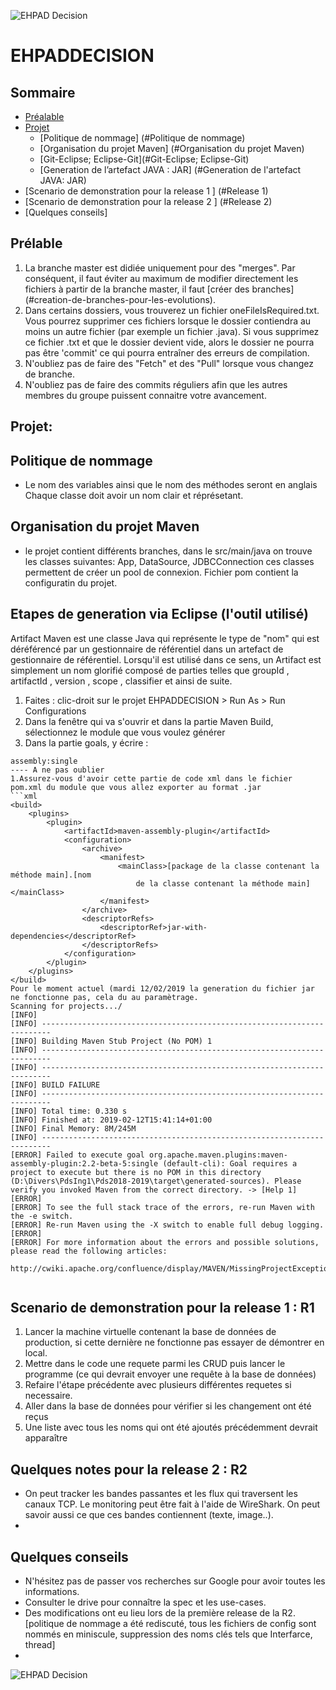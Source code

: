    ![EHPAD Decision](https://github.com/PDS-ing1/PDS/blob/master/Ehpaddecision.png)
   
# EHPADDECISION

## Sommaire
- [Préalable](#Préalable)
- [Projet](#Projet)
	- [Politique de nommage] (#Politique de nommage)
	- [Organisation du projet Maven] (#Organisation du projet Maven)
	- [Git-Eclipse; Eclipse-Git](#Git-Eclipse; Eclipse-Git)
	- [Generation de l’artefact JAVA : JAR] (#Generation de l'artefact JAVA: JAR)
- [Scenario de demonstration pour la release 1 ] (#Release 1)
- [Scenario de demonstration pour la release 2 ] (#Release 2)
- [Quelques conseils]

## Prélable
1. La branche master est didiée uniquement pour des "merges".
	Par conséquent, il faut éviter au maximum de modifier directement les fichiers à partir de la branche master, il faut [créer des branches] (#creation-de-branches-pour-les-evolutions).
2. Dans certains dossiers, vous trouverez un fichier oneFileIsRequired.txt. Vous pourrez supprimer ces fichiers lorsque le dossier contiendra au moins un autre fichier (par exemple un fichier .java). Si vous supprimez ce fichier .txt et que le dossier devient vide, alors le dossier ne pourra pas être 'commit' ce qui pourra entraîner des erreurs de compilation.
3. N'oubliez pas de faire des "Fetch" et des "Pull" lorsque vous changez de branche.
4. N'oubliez pas de faire des commits réguliers afin que les autres membres du groupe puissent connaitre votre avancement.

## Projet:

## Politique de nommage
- Le nom des variables ainsi que le nom des méthodes seront en anglais
	Chaque classe doit avoir un nom clair et réprésetant.

## Organisation du projet Maven
- le projet contient différents branches, dans le src/main/java on trouve les classes suivantes: 
	App, DataSource, JDBCConnection ces classes permettent de créer un pool de connexion. 
	Fichier pom contient la configuratin du projet. 
	


## Etapes de generation via Eclipse (l'outil utilisé) 
 Artifact Maven est une classe Java qui représente le type de "nom" qui est déréférencé par un gestionnaire de référentiel dans un artefact de gestionnaire de référentiel. Lorsqu'il est utilisé dans ce sens, un Artifact est simplement un nom glorifié composé de parties telles que groupId , artifactId , version , scope , classifier et ainsi de suite.
1. Faites : clic-droit sur le projet EHPADDECISION > Run As > Run Configurations
2. Dans la fenêtre qui va s'ouvrir et dans la partie Maven Build, sélectionnez le module que vous voulez générer
3. Dans la partie goals, y écrire :
```
assembly:single
---- A ne pas oublier
1.Assurez-vous d'avoir cette partie de code xml dans le fichier pom.xml du module que vous allez exporter au format .jar
```xml
<build>
	<plugins>
		<plugin>
			<artifactId>maven-assembly-plugin</artifactId>
			<configuration>
				<archive>
					<manifest>
						<mainClass>[package de la classe contenant la méthode main].[nom
							de la classe contenant la méthode main]</mainClass>
					</manifest>
				</archive>
				<descriptorRefs>
					<descriptorRef>jar-with-dependencies</descriptorRef>
				</descriptorRefs>
			</configuration>
		</plugin>
	</plugins>
</build>
Pour le moment actuel (mardi 12/02/2019 la generation du fichier jar ne fonctionne pas, cela du au paramètrage. 
Scanning for projects.../
[INFO]                                                                         
[INFO] ------------------------------------------------------------------------
[INFO] Building Maven Stub Project (No POM) 1
[INFO] ------------------------------------------------------------------------
[INFO] ------------------------------------------------------------------------
[INFO] BUILD FAILURE
[INFO] ------------------------------------------------------------------------
[INFO] Total time: 0.330 s
[INFO] Finished at: 2019-02-12T15:41:14+01:00
[INFO] Final Memory: 8M/245M
[INFO] ------------------------------------------------------------------------
[ERROR] Failed to execute goal org.apache.maven.plugins:maven-assembly-plugin:2.2-beta-5:single (default-cli): Goal requires a project to execute but there is no POM in this directory (D:\Divers\PdsIng1\Pds2018-2019\target\generated-sources). Please verify you invoked Maven from the correct directory. -> [Help 1]
[ERROR] 
[ERROR] To see the full stack trace of the errors, re-run Maven with the -e switch.
[ERROR] Re-run Maven using the -X switch to enable full debug logging.
[ERROR] 
[ERROR] For more information about the errors and possible solutions, please read the following articles:
  http://cwiki.apache.org/confluence/display/MAVEN/MissingProjectException


```
## Scenario de demonstration pour la release 1 : R1
1. Lancer la machine virtuelle contenant la base de données de production, si cette dernière ne fonctionne pas essayer de démontrer en local.
2. Mettre dans le code une requete parmi les CRUD puis lancer le programme (ce qui devrait envoyer une requête à la base de données)
4. Refaire l'étape précédente avec plusieurs différentes requetes si necessaire.
5. Aller dans la base de données pour vérifier si les changement ont été reçus
6. Une liste avec tous les noms qui ont été ajoutés précédemment devrait apparaître

## Quelques notes pour la release 2 : R2


- On peut tracker les bandes passantes et les flux qui traversent les canaux TCP. Le monitoring peut être fait à l'aide de WireShark. On peut savoir aussi ce que ces bandes contiennent (texte, image..).
- 


## Quelques conseils
- N'hésitez pas de passer vos recherches sur Google pour avoir toutes les informations.
- Consulter le drive pour connaître la spec et les use-cases.
- Des modifications ont eu lieu lors de la première release de la R2. [politique de nommage a été rediscuté, tous les fichiers de config sont nommés en miniscule, suppression des noms clés tels que Interfarce, thread]
- 


 ![EHPAD Decision](https://github.com/PDS-ing1/PDS/blob/master/Ehpaddecision.png)
 
 

